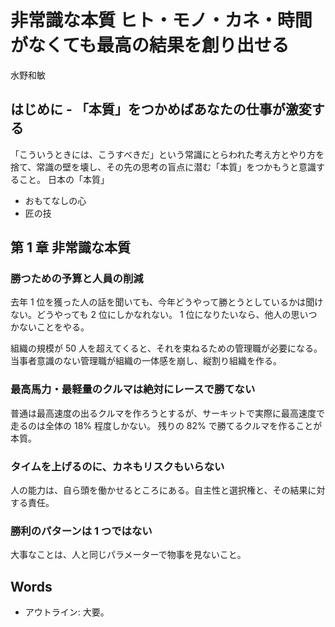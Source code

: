 # 非常識な本質 ヒト・モノ・カネ・時間がなくても最高の結果を創り出せる
水野和敏

## はじめに - 「本質」をつかめばあなたの仕事が激変する
「こういうときには、こうすべきだ」という常識にとらわれた考え方とやり方を捨て、常識の壁を壊し、その先の思考の盲点に潜む「本質」をつかもうと意識すること。
日本の「本質」
- おもてなしの心
- 匠の技

## 第 1 章 非常識な本質
### 勝つための予算と人員の削減
去年 1 位を獲った人の話を聞いても、今年どうやって勝とうとしているかは聞けない。どうやっても 2 位にしかなれない。
1 位になりたいなら、他人の思いつかないことをやる。

組織の規模が 50 人を超えてくると、それを束ねるための管理職が必要になる。
当事者意識のない管理職が組織の一体感を崩し、縦割り組織を作る。

### 最高馬力・最軽量のクルマは絶対にレースで勝てない
普通は最高速度の出るクルマを作ろうとするが、サーキットで実際に最高速度で走るのは全体の 18% 程度しかない。
残りの 82% で勝てるクルマを作ることが本質。

### タイムを上げるのに、カネもリスクもいらない
人の能力は、自ら頭を働かせるところにある。自主性と選択権と、その結果に対する責任。

### 勝利のパターンは 1 つではない
大事なことは、人と同じパラメーターで物事を見ないこと。

## Words
- アウトライン: 大要。
